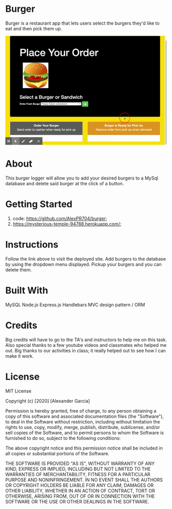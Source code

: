 # Burger
Burger is a restaurant app that lets users select the burgers they'd like to eat and then pick them up.

![screenshot of the code](gif.gif)


# About
This burger logger will allow you to add your desired burgers to a MySql database and delete said burger at the click of a button.

# Getting Started
1. code: https://github.com/AlexPR704/burger;
2. https://mysterious-temple-94788.herokuapp.com/;

# Instructions
Follow the link above to visit the deployed site.
Add burgers to the database by using the dropdown menu displayed.
Pickup your burgers and you can delete them.


# Built With
MySQL
Node.js
Express.js
Handlebars
MVC design pattern / ORM

# Credits
Big credits will have to go to the TA's and instructors to help me on this task. Also special thanks to a few youtube videos and classmates who helped me out. Big thanks to our activities in class; it really helped out to see how I can make it work.

# License
MIT License

Copyright (c) [2020] [Alexander Garcia]

Permission is hereby granted, free of charge, to any person obtaining a copy of this software and associated documentation files (the "Software"), to deal in the Software without restriction, including without limitation the rights to use, copy, modify, merge, publish, distribute, sublicense, and/or sell copies of the Software, and to permit persons to whom the Software is furnished to do so, subject to the following conditions:

The above copyright notice and this permission notice shall be included in all copies or substantial portions of the Software.

THE SOFTWARE IS PROVIDED "AS IS", WITHOUT WARRANTY OF ANY KIND, EXPRESS OR IMPLIED, INCLUDING BUT NOT LIMITED TO THE WARRANTIES OF MERCHANTABILITY, FITNESS FOR A PARTICULAR PURPOSE AND NONINFRINGEMENT. IN NO EVENT SHALL THE AUTHORS OR COPYRIGHT HOLDERS BE LIABLE FOR ANY CLAIM, DAMAGES OR OTHER LIABILITY, WHETHER IN AN ACTION OF CONTRACT, TORT OR OTHERWISE, ARISING FROM, OUT OF OR IN CONNECTION WITH THE SOFTWARE OR THE USE OR OTHER DEALINGS IN THE SOFTWARE.